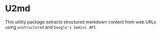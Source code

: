 # U2md

This utility package extracts structured markdown content from web URLs using `unstructured` and `Google's Gemini API`

